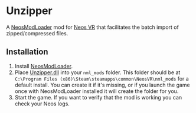 # Unzipper

A [NeosModLoader](https://github.com/zkxs/NeosModLoader) mod for [Neos VR](https://neos.com/) that facilitates the batch import of zipped/compressed files.

## Installation
1. Install [NeosModLoader](https://github.com/zkxs/NeosModLoader).
1. Place [Unzipper.dll](https://github.com/dfgHiatus/Unzipper/releases/latest/download/Unzipper.dll]) into your `nml_mods` folder. This folder should be at `C:\Program Files (x86)\Steam\steamapps\common\NeosVR\nml_mods` for a default install. You can create it if it's missing, or if you launch the game once with NeosModLoader installed it will create the folder for you.
1. Start the game. If you want to verify that the mod is working you can check your Neos logs.
